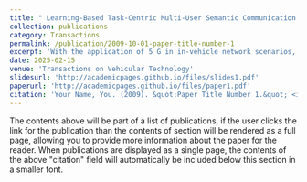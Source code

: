```yaml
---
title: " Learning-Based Task-Centric Multi-User Semantic Communication Solution for Vehicle Networks"
collection: publications
category: Transactions
permalink: /publication/2009-10-01-paper-title-number-1
excerpt: 'With the application of 5 G in in-vehicle network scenarios, the inevitable crisis of scarcity of communication resources is deepening. At the same time, considering the high demands for communication delay in vehicular network scenarios, it is essential to meet the requirements for reliable information transmission in high-speed mobility environments. To address these issues, we propose the Task-Centric Multi-User Semantic Communication (TCMSC) solution, designed to meet the energy consumption and transmission time delay requirements in line with the new paradigm of semantic communication. Our solution introduces a task-centric semantic processing model aimed at improving Semantic Spectral Efficiency (S-SE). The TCMSC solution is tailored for multi-service vehicle scenarios, optimizing power consumption and enhancing reliability, making it well-suited for challenging environments. Moreover, we propose a novel method using Stochastic Network Calculus (SNC) to accurately model semantic task delay and calculate the upper bound of Vehicle-to-Infrastructure (V2I) delay-bound violation probability. However, to tackle the increased optimization complexity from SNC while simultaneously enhancing feature extraction, we propose the Transformer Advantage Actor Critic (TR-A2C) algorithm. This algorithm leverages the Transformer to capture dynamic vehicle parameters across scenarios, accelerating the TCMSC solution. Experimental results demonstrate that, compared to traditional single-service vehicle dispatch, TCMSC improves delay violation probability by 2.88% and reduces power consumption by 31.1%, all while effectively enhancing S-SE in complex traffic environments.'
date: 2025-02-15
venue: 'Transactions on Vehicular Technology'
slidesurl: 'http://academicpages.github.io/files/slides1.pdf'
paperurl: 'http://academicpages.github.io/files/paper1.pdf'
citation: 'Your Name, You. (2009). &quot;Paper Title Number 1.&quot; <i>Journal 1</i>. 1(1).'
---
```


The contents above will be part of a list of publications, if the user clicks the link for the publication than the contents of section will be rendered as a full page, allowing you to provide more information about the paper for the reader. When publications are displayed as a single page, the contents of the above "citation" field will automatically be included below this section in a smaller font.
